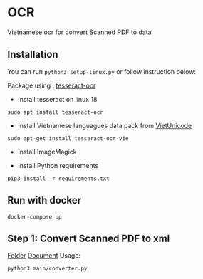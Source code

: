 # OCR
Vietnamese ocr for convert Scanned PDF to data

## Installation
You can run ```python3 setup-linux.py``` or follow instruction below:

Package using : [tesseract-ocr](https://github.com/tesseract-ocr/tesseract)

- Install tesseract on linux 18
```
sudo apt install tesseract-ocr
```

- Install Vietnamese languagues data pack from [VietUnicode](http://vietunicode.sourceforge.net/howto/tesseract-ocr.html)

```
sudo apt-get install tesseract-ocr-vie
```
- Install ImageMagick

- Install Python requirements
```
pip3 install -r requirements.txt
```

## Run with docker
```
docker-compose up
```

## **Step 1:** Convert Scanned PDF to xml
[Folder](main/converter)
[Document](main/converter/README.md)
Usage:
```
python3 main/converter.py 
```